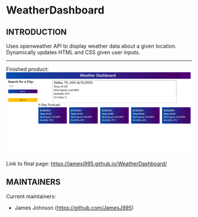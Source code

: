 # WeatherDashboard
INTRODUCTION
------------

Uses openweather API to display weather data about a given location. Dynamically updates HTML and CSS given user inputs.

------------

Finished product:
![ScreenShot](weatherDashboardImage.png)

Link to final page:
https://jamesj995.github.io/WeatherDashboard/

MAINTAINERS
-----------

Current maintainers:
 * James Johnson (https://github.com/JamesJ995)

